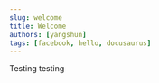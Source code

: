 ```yaml
---
slug: welcome
title: Welcome
authors: [yangshun]
tags: [facebook, hello, docusaurus]
---
```


Testing testing
